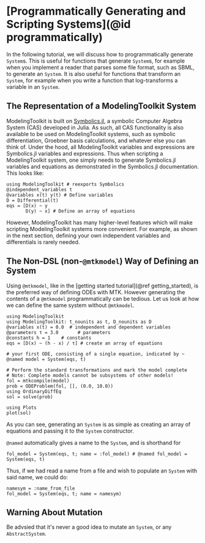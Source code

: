 # [Programmatically Generating and Scripting Systems](@id programmatically)

In the following tutorial, we will discuss how to programmatically generate `System`s.
This is useful for functions that generate `System`s, for example
when you implement a reader that parses some file format, such as SBML, to generate an `System`.
It is also useful for functions that transform an `System`, for example
when you write a function that log-transforms a variable in an `System`.

## The Representation of a ModelingToolkit System

ModelingToolkit is built on [Symbolics.jl](https://symbolics.juliasymbolics.org/dev/),
a symbolic Computer Algebra System (CAS) developed in Julia. As such, all CAS functionality
is also available to be used on ModelingToolkit systems, such as symbolic differentiation, Groebner basis
calculations, and whatever else you can think of. Under the hood, all ModelingToolkit
variables and expressions are Symbolics.jl variables and expressions. Thus when scripting
a ModelingToolkit system, one simply needs to generate Symbolics.jl variables and equations
as demonstrated in the Symbolics.jl documentation. This looks like:

```@example scripting
using ModelingToolkit # reexports Symbolics
@independent_variables t
@variables x(t) y(t) # Define variables
D = Differential(t)
eqs = [D(x) ~ y
       D(y) ~ x] # Define an array of equations
```

However, ModelingToolkit has many higher-level features which will make scripting ModelingToolkit systems more convenient.
For example, as shown in the next section, defining your own independent variables and differentials is rarely needed.

## The Non-DSL (non-`@mtkmodel`) Way of Defining an System

Using `@mtkmodel`, like in the [getting started tutorial](@ref getting_started),
is the preferred way of defining ODEs with MTK.
However generating the contents of a `@mtkmodel` programmatically can be tedious.
Let us look at how we can define the same system without `@mtkmodel`.

```@example scripting
using ModelingToolkit
using ModelingToolkit: t_nounits as t, D_nounits as D
@variables x(t) = 0.0  # independent and dependent variables
@parameters τ = 3.0       # parameters
@constants h = 1    # constants
eqs = [D(x) ~ (h - x) / τ] # create an array of equations

# your first ODE, consisting of a single equation, indicated by ~
@named model = System(eqs, t)

# Perform the standard transformations and mark the model complete
# Note: Complete models cannot be subsystems of other models!
fol = mtkcompile(model)
prob = ODEProblem(fol, [], (0.0, 10.0))
using OrdinaryDiffEq
sol = solve(prob)

using Plots
plot(sol)
```

As you can see, generating an `System` is as simple as creating an array of equations
and passing it to the `System` constructor.

`@named` automatically gives a name to the `System`, and is shorthand for

```@example scripting
fol_model = System(eqs, t; name = :fol_model) # @named fol_model = System(eqs, t)
```

Thus, if we had read a name from a file and wish to populate an `System` with said name, we could do:

```@example scripting
namesym = :name_from_file
fol_model = System(eqs, t; name = namesym)
```

## Warning About Mutation

Be advsied that it's never a good idea to mutate an `System`, or any `AbstractSystem`.
